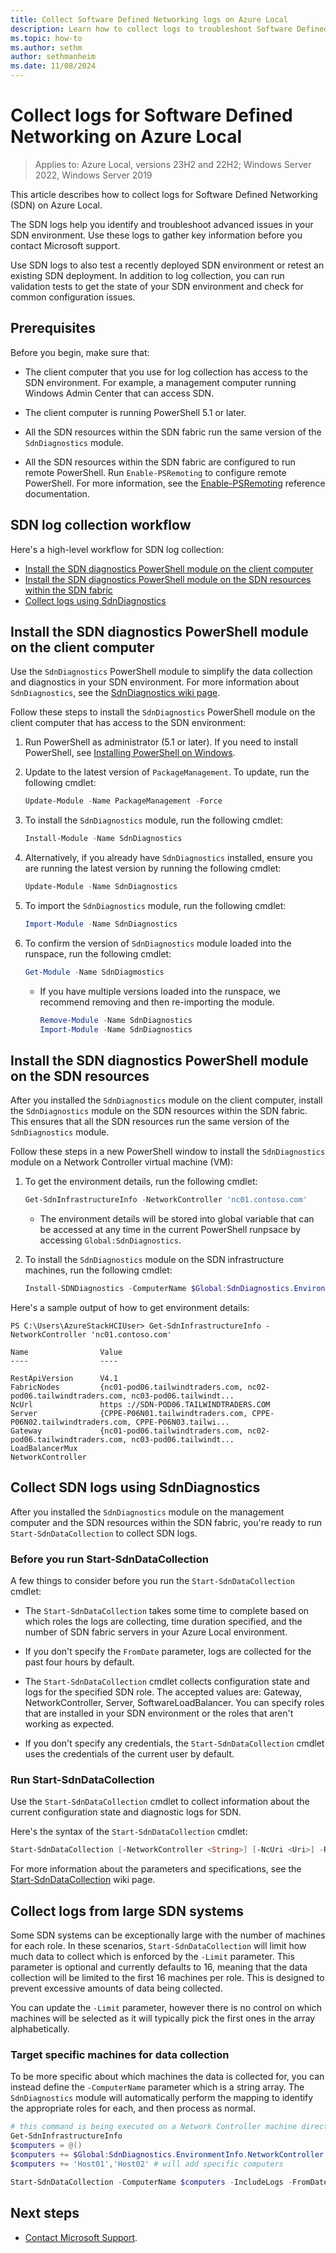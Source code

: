 ```yaml
---
title: Collect Software Defined Networking logs on Azure Local
description: Learn how to collect logs to troubleshoot Software Defined Networking (SDN) in Azure Local.
ms.topic: how-to
ms.author: sethm
author: sethmanheim
ms.date: 11/08/2024
---
```


# Collect logs for Software Defined Networking on Azure Local

> Applies to: Azure Local, versions 23H2 and 22H2; Windows Server 2022, Windows Server 2019

This article describes how to collect logs for Software Defined Networking (SDN) on Azure Local.

The SDN logs help you identify and troubleshoot advanced issues in your SDN environment. Use these logs to gather key information before you contact Microsoft support.

Use SDN logs to also test a recently deployed SDN environment or retest an existing SDN deployment. In addition to log collection, you can run validation tests to get the state of your SDN environment and check for common configuration issues.

## Prerequisites

Before you begin, make sure that:

- The client computer that you use for log collection has access to the SDN environment. For example, a management computer running Windows Admin Center that can access SDN.

- The client computer is running PowerShell 5.1 or later.

- All the SDN resources within the SDN fabric run the same version of the `SdnDiagnostics` module.

- All the SDN resources within the SDN fabric are configured to run remote PowerShell. Run `Enable-PSRemoting` to configure remote PowerShell. For more information, see the [Enable-PSRemoting](/powershell/module/microsoft.powershell.core/enable-psremoting?view=powershell-5.1&preserve-view=true) reference documentation.

## SDN log collection workflow

Here's a high-level workflow for SDN log collection:

- [Install the SDN diagnostics PowerShell module on the client computer](#install-the-sdn-diagnostics-powershell-module-on-the-client-computer)
- [Install the SDN diagnostics PowerShell module on the SDN resources within the SDN fabric](#install-the-sdn-diagnostics-powershell-module-on-the-sdn-resources)
- [Collect logs using SdnDiagnostics](#collect-sdn-logs-using-sdndiagnostics)

## Install the SDN diagnostics PowerShell module on the client computer

Use the `SdnDiagnostics` PowerShell module to simplify the data collection and diagnostics in your SDN environment. For more information about `SdnDiagnostics`, see the [SdnDiagnostics wiki page](https://github.com/microsoft/SdnDiagnostics/wiki).

Follow these steps to install the `SdnDiagnostics` PowerShell module on the client computer that has access to the SDN environment:

1. Run PowerShell as administrator (5.1 or later). If you need to install PowerShell, see [Installing PowerShell on Windows](/powershell/scripting/install/installing-powershell-on-windows?view=powershell-7.2&preserve-view=true).

1. Update to the latest version of `PackageManagement`. To update, run the following cmdlet:

    ```powershell
    Update-Module -Name PackageManagement -Force
    ```

1. To install the `SdnDiagnostics` module, run the following cmdlet:

    ```powershell
    Install-Module -Name SdnDiagnostics
    ```

1. Alternatively, if you already have `SdnDiagnostics` installed, ensure you are running the latest version by running the following cmdlet:

    ```powershell
    Update-Module -Name SdnDiagnostics
    ```

1. To import the `SdnDiagnostics` module, run the following cmdlet:

    ```powershell
    Import-Module -Name SdnDiagnostics
    ```

1. To confirm the version of `SdnDiagnostics` module loaded into the runspace, run the following cmdlet:

    ```powershell
    Get-Module -Name SdnDiagmostics
    ```
    - If you have multiple versions loaded into the runspace, we recommend removing and then re-importing the module.

        ```powershell
        Remove-Module -Name SdnDiagnostics
        Import-Module -Name SdnDiagnostics
        ```

## Install the SDN diagnostics PowerShell module on the SDN resources

After you installed the `SdnDiagnostics` module on the client computer, install the `SdnDiagnostics` module on the SDN resources within the SDN fabric. This ensures that all the SDN resources run the same version of the `SdnDiagnostics` module.

Follow these steps in a new PowerShell window to install the `SdnDiagnostics` module on a Network Controller virtual machine (VM):

1. To get the environment details, run the following cmdlet:

    ```powershell
    Get-SdnInfrastructureInfo -NetworkController 'nc01.contoso.com'
    ```
    - The environment details will be stored into global variable that can be accessed at any time in the current PowerShell runpsace by accessing `Global:SdnDiagnostics`.
1. To install the `SdnDiagnostics` module on the SDN infrastructure machines, run the following cmdlet:

    ```powershell
    Install-SDNDiagnostics -ComputerName $Global:SdnDiagnostics.EnvironmentInfo.FabricNodes
    ```

Here's a sample output of how to get environment details:

```output
PS C:\Users\AzureStackHCIUser> Get-SdnInfrastructureInfo -NetworkController 'nc01.contoso.com'

Name				Value
----				----

RestApiVersion		V4.1
FabricNodes			{nc01-pod06.tailwindtraders.com, nc02-pod06.tailwindtraders.com, nc03-pod06.tailwindt...
NcUrl				https ://SDN-POD06.TAILWINDTRADERS.COM
Server			    {CPPE-P06N01.tailwindtraders.com, CPPE-P06N02.tailwindtraders.com, CPPE-P06N03.tailwi...
Gateway			    {nc01-pod06.tailwindtraders.com, nc02-pod06.tailwindtraders.com, nc03-pod06.tailwindt...
LoadBalancerMux
NetworkController

```

## Collect SDN logs using SdnDiagnostics

After you installed the `SdnDiagnostics` module on the management computer and the SDN resources within the SDN fabric, you're ready to run `Start-SdnDataCollection` to collect SDN logs.

### Before you run Start-SdnDataCollection

A few things to consider before you run the `Start-SdnDataCollection` cmdlet:

- The `Start-SdnDataCollection` takes some time to complete based on which roles the logs are collecting, time duration specified, and the number of SDN fabric servers in your Azure Local environment.

- If you don't specify the `FromDate` parameter, logs are collected for the past four hours by default.

- The `Start-SdnDataCollection` cmdlet collects configuration state and logs for the specified SDN role. The accepted values are: Gateway, NetworkController, Server, SoftwareLoadBalancer. You can specify roles that are installed in your SDN environment or the roles that aren't working as expected.

- If you don't specify any credentials, the `Start-SdnDataCollection` cmdlet uses the credentials of the current user by default.

### Run Start-SdnDataCollection

Use the `Start-SdnDataCollection` cmdlet to collect information about the current configuration state and diagnostic logs for SDN.

Here's the syntax of the `Start-SdnDataCollection` cmdlet:

```powershell
Start-SdnDataCollection [-NetworkController <String>] [-NcUri <Uri>] -Role <SdnRoles[]> [-OutputDirectory <FileInfo>] [-IncludeNetView] [-IncludeLogs] [-FromDate <DateTime>] [-ToDate <DateTime>] [-Credential <PSCredential>] [-NcRestCredential <PSCredential>] [-Limit <Int32>] [-ConvertETW <Boolean>] [<CommonParameters>]
```

For more information about the parameters and specifications, see the [Start-SdnDataCollection](https://github.com/microsoft/SdnDiagnostics/wiki/Start-SdnDataCollection) wiki page.

## Collect logs from large SDN systems
Some SDN systems can be exceptionally large with the number of machines for each role. In these scenarios, `Start-SdnDataCollection` will limit how much data to collect which is enforced by the `-Limit` parameter. This parameter is optional and currently defaults to 16, meaning that the data collection will be limited to the first 16 machines per role. This is designed to prevent excessive amounts of data being collected.

You can update the `-Limit` parameter, however there is no control on which machines will be selected as it will typically pick the first ones in the array alphabetically.

### Target specific machines for data collection

To be more specific about which machines the data is collected for, you can instead define the `-ComputerName` parameter which is a string array. The `SdnDiagnostics` module will automatically perform the mapping to identify the appropriate roles for each, and then process as normal.

```powershell
# this command is being executed on a Network Controller machine directly
Get-SdnInfrastructureInfo
$computers = @()
$computers += $Global:SdnDiagnostics.EnvironmentInfo.NetworkController # will add all the network controllers
$computers += 'Host01','Host02' # will add specific computers

Start-SdnDataCollection -ComputerName $computers -IncludeLogs -FromDate (Get-Date).AddHours(-2)
```

## Next steps

- [Contact Microsoft Support](get-support.md).
